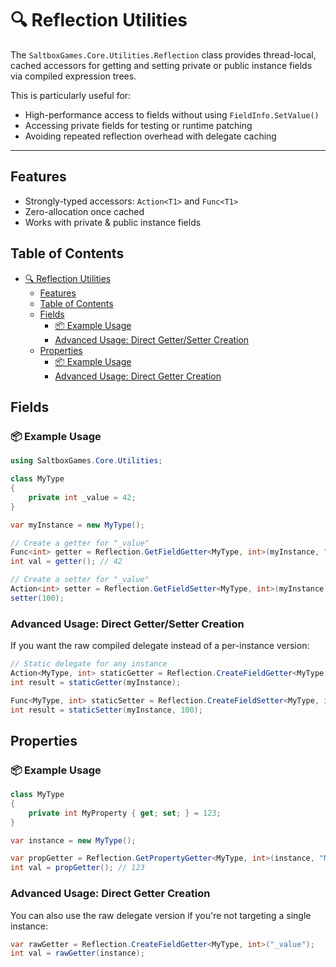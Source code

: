 ﻿# 🔍 Reflection Utilities

The `SaltboxGames.Core.Utilities.Reflection` class provides thread-local, cached accessors for getting and setting private or public instance fields via compiled expression trees.

This is particularly useful for:

- High-performance access to fields without using `FieldInfo.SetValue()`
- Accessing private fields for testing or runtime patching
- Avoiding repeated reflection overhead with delegate caching

---

## Features

- Strongly-typed accessors: `Action<T1>` and `Func<T1>`
- Zero-allocation once cached
- Works with private & public instance fields

## Table of Contents

- [🔍 Reflection Utilities](#-reflection-utilities)
  - [Features](#features)
  - [Table of Contents](#table-of-contents)
  - [Fields](#fields)
    - [📦 Example Usage](#-example-usage)
    - [Advanced Usage: Direct Getter/Setter Creation](#advanced-usage-direct-gettersetter-creation)
  - [Properties](#properties)
    - [📦 Example Usage](#-example-usage-1)
    - [Advanced Usage: Direct Getter Creation](#advanced-usage-direct-getter-creation)


## Fields

### 📦 Example Usage

```csharp
using SaltboxGames.Core.Utilities;

class MyType
{
    private int _value = 42;
}

var myInstance = new MyType();

// Create a getter for "_value"
Func<int> getter = Reflection.GetFieldGetter<MyType, int>(myInstance, "_value");
int val = getter(); // 42

// Create a setter for "_value"
Action<int> setter = Reflection.GetFieldSetter<MyType, int>(myInstance, "_value");
setter(100);
```

### Advanced Usage: Direct Getter/Setter Creation

If you want the raw compiled delegate instead of a per-instance version:
```csharp
// Static delegate for any instance
Action<MyType, int> staticGetter = Reflection.CreateFieldGetter<MyType, int>("_value");
int result = staticGetter(myInstance);

Func<MyType, int> staticSetter = Reflection.CreateFieldSetter<MyType, int>("_value");
int result = staticSetter(myInstance, 100);
```

## Properties
### 📦 Example Usage
```csharp
class MyType
{
    private int MyProperty { get; set; } = 123;
}

var instance = new MyType();

var propGetter = Reflection.GetPropertyGetter<MyType, int>(instance, "MyProperty");
int val = propGetter(); // 123
```


### Advanced Usage: Direct Getter Creation

You can also use the raw delegate version if you're not targeting a single instance:
```csharp
var rawGetter = Reflection.CreateFieldGetter<MyType, int>("_value");
int val = rawGetter(instance);
```



